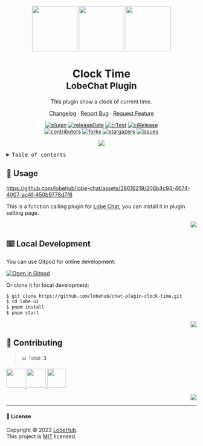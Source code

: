 <a name="readme-top"></a>

<div align="center">

<img height="120" src="https://registry.npmmirror.com/@lobehub/assets-emoji/1.3.0/files/assets/puzzle-piece.webp">
<img height="120" src="https://gw.alipayobjects.com/zos/kitchen/qJ3l3EPsdW/split.svg">
<img height="120" src="https://registry.npmmirror.com/@lobehub/assets-emoji/1.3.0/files/assets/one-o-clock.webp">

<h1>Clock Time<br/><sup>LobeChat Plugin</sup></h1>

This plugin show a clock of current time.

[Changelog](./CHANGELOG.md) · [Report Bug][issues-url] · [Request Feature][issues-url]

<!-- SHIELD GROUP -->

[![plugin][plugin-shield]][plugin-url]
[![releaseDate][release-date-shield]][release-date-url]
[![ciTest][ci-test-shield]][ci-test-url]
[![ciRelease][ci-release-shield]][ci-release-url] <br/>
[![contributors][contributors-shield]][contributors-url]
[![forks][forks-shield]][forks-url]
[![stargazers][stargazers-shield]][stargazers-url]
[![issues][issues-shield]][issues-url]

![](https://raw.githubusercontent.com/andreasbm/readme/master/assets/lines/rainbow.png)

</div>

<details>
<summary><kbd>Table of contents</kbd></summary>

#### TOC

- [🤯 Usage](#-usage)
- [⌨️ Local Development](#️-local-development)
- [🤝 Contributing](#-contributing)

####

</details>

## 🤯 Usage

https://github.com/lobehub/lobe-chat/assets/28616219/206b4c94-4674-4007-ac4f-450b9778d7f6

This is a function calling plugin for [Lobe Chat](https://github.com/lobehub/lobe-chat), you can install it in plugin setting page.

<div align="right">

[![][back-to-top]](#readme-top)

</div>

## ⌨️ Local Development

You can use Gitpod for online development:

[![Open in Gitpod](https://gitpod.io/button/open-in-gitpod.svg)][gitpod-url]

Or clone it for local development:

```bash
$ git clone https://github.com/lobehub/chat-plugin-clock-time.git
$ cd lobe-ui
$ pnpm install
$ pnpm start
```

<div align="right">

[![][back-to-top]](#readme-top)

</div>

## 🤝 Contributing

<!-- CONTRIBUTION GROUP -->

> 📊 Total: <kbd>**3**</kbd>

<a href="https://github.com/arvinxx" title="arvinxx">
  <img src="https://avatars.githubusercontent.com/u/28616219?v=4" width="50" />
</a>
<a href="https://github.com/canisminor1990" title="canisminor1990">
  <img src="https://avatars.githubusercontent.com/u/17870709?v=4" width="50" />
</a>
<a href="https://github.com/lobehubbot" title="lobehubbot">
  <img src="https://avatars.githubusercontent.com/u/134299653?v=4" width="50" />
</a>

<!-- CONTRIBUTION END -->

<div align="right">

[![][back-to-top]](#readme-top)

</div>

---

#### 📝 License

Copyright © 2023 [LobeHub][profile-url]. <br />
This project is [MIT](./LICENSE) licensed.

<!-- LINK GROUP -->

[back-to-top]: https://img.shields.io/badge/-BACK_TO_TOP-151515?style=flat-square
[ci-release-shield]: https://github.com/lobehub/chat-plugin-clock-time/actions/workflows/release.yml/badge.svg
[ci-release-url]: https://github.com/lobehub/chat-plugin-clock-time/actions/workflows/release.yml
[ci-test-shield]: https://github.com/lobehub/chat-plugin-clock-time/actions/workflows/test.yml/badge.svg
[ci-test-url]: https://github.com/lobehub/chat-plugin-clock-time/actions/workflows/test.yml
[contributors-shield]: https://img.shields.io/github/contributors/lobehub/chat-plugin-clock-time.svg?style=flat
[contributors-url]: https://github.com/lobehub/chat-plugin-clock-time/graphs/contributors
[forks-shield]: https://img.shields.io/github/forks/lobehub/chat-plugin-clock-time.svg?style=flat
[forks-url]: https://github.com/lobehub/chat-plugin-clock-time/network/members
[gitpod-url]: https://gitpod.io/#https://github.com/lobehub/chat-plugin-clock-time
[issues-shield]: https://img.shields.io/github/issues/lobehub/chat-plugin-clock-time.svg?style=flat
[issues-url]: https://github.com/lobehub/chat-plugin-clock-time/issues/new/choose
[plugin-shield]: https://img.shields.io/badge/%F0%9F%A4%AF_LobeChat-plugin-cyan
[plugin-url]: https://github.com/lobehub/lobe-chat-plugins
[profile-url]: https://github.com/lobehub
[release-date-shield]: https://img.shields.io/github/release-date/lobehub/chat-plugin-clock-time?style=flat
[release-date-url]: https://github.com/lobehub/chat-plugin-clock-time/releases
[stargazers-shield]: https://img.shields.io/github/stars/lobehub/chat-plugin-clock-time.svg?style=flat
[stargazers-url]: https://github.com/lobehub/chat-plugin-clock-time/stargazers
